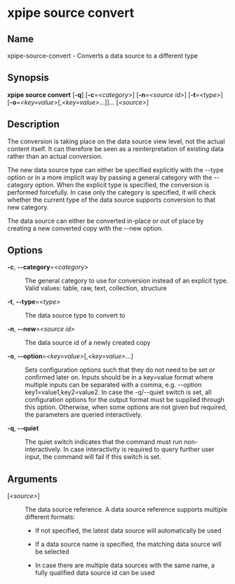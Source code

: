 # xpipe source convert

<h2 id="_name">Name</h2>
<div class="sectionbody">
<p>xpipe-source-convert - Converts a data source to a different type</p>
</div>
<div class="sect1">
<h2 id="_synopsis">Synopsis</h2>
<div class="sectionbody">
<div class="paragraph">
<p><strong>xpipe source convert</strong> [<strong>-q</strong>] [<strong>-c</strong>=<em>&lt;category&gt;</em>] [<strong>-n</strong>=<em>&lt;source id&gt;</em>] [<strong>-t</strong>=<em>&lt;type&gt;</em>]
                     [<strong>-o</strong>=<em>&lt;key=value&gt;</em>[,<em>&lt;key=value&gt;</em>&#8230;&#8203;]]&#8230;&#8203; [<em>&lt;source&gt;</em>]</p>
</div>
</div>
</div>
<div class="sect1">
<h2 id="_description">Description</h2>
<div class="sectionbody">
<div class="paragraph">
<p>The conversion is taking place on the data source view level, not the actual content itself. It can therefore be seen as a reinterpretation of existing data rather than an actual conversion.</p>
</div>
<div class="paragraph">
<p>The new data source type can either be specified explicitly with the --type option or in a more implicit way by passing a general category with the --category option. When the explicit type is specified, the conversion is performed forcefully. In case only the category is specified, it will check whether the current type of the data source supports conversion to that new category.</p>
</div>
<div class="paragraph">
<p>The data source can either be converted in-place or out of place by creating a new converted copy with the --new option.</p>
</div>
</div>
</div>
<div class="sect1">
<h2 id="_options">Options</h2>
<div class="sectionbody">
<div class="dlist">
<dl>
<dt class="hdlist1"><strong>-c</strong>, <strong>--category</strong>=<em>&lt;category&gt;</em></dt>
<dd>
<p>The general category to use for conversion instead of an explicit type. Valid values: table, raw, text, collection, structure</p>
</dd>
<dt class="hdlist1"><strong>-t</strong>, <strong>--type</strong>=<em>&lt;type&gt;</em></dt>
<dd>
<p>The data source type to convert to</p>
</dd>
<dt class="hdlist1"><strong>-n</strong>, <strong>--new</strong>=<em>&lt;source id&gt;</em></dt>
<dd>
<p>The data source id of a newly created copy</p>
</dd>
<dt class="hdlist1"><strong>-o</strong>, <strong>--option</strong>=<em>&lt;key=value&gt;</em>[,<em>&lt;key=value&gt;</em>&#8230;&#8203;]</dt>
<dd>
<p>Sets configuration options such that they do not need to be set or confirmed later on. Inputs should be in a key=value format where multiple inputs can be separated with a comma, e.g. --option key1=value1,key2=value2. In case the -q/--quiet switch is set, all configuration options for the output format must be supplied through this option. Otherwise, when some options are not given but required, the parameters are queried interactively.</p>
</dd>
<dt class="hdlist1"><strong>-q</strong>, <strong>--quiet</strong></dt>
<dd>
<p>The quiet switch indicates that the command must run non-interactively. In case interactivity is required to query further user input, the command will fail if this switch is set.</p>
</dd>
</dl>
</div>
</div>
</div>
<div class="sect1">
<h2 id="_arguments">Arguments</h2>
<div class="sectionbody">
<div class="dlist">
<dl>
<dt class="hdlist1">[<em>&lt;source&gt;</em>]</dt>
<dd>
<p>The data source reference. A data source reference supports multiple different formats:</p>
<div class="ulist">
<ul>
<li>
<p>If not specified, the latest data source will automatically be used</p>
</li>
<li>
<p>If a data source name is specified, the matching data source will be selected</p>
</li>
<li>
<p>In case there are multiple data sources with the same name, a fully qualified data source id can be used</p>
</li>
</ul>
</div>
</dd>
</dl>
</div>
</div>
</div>
